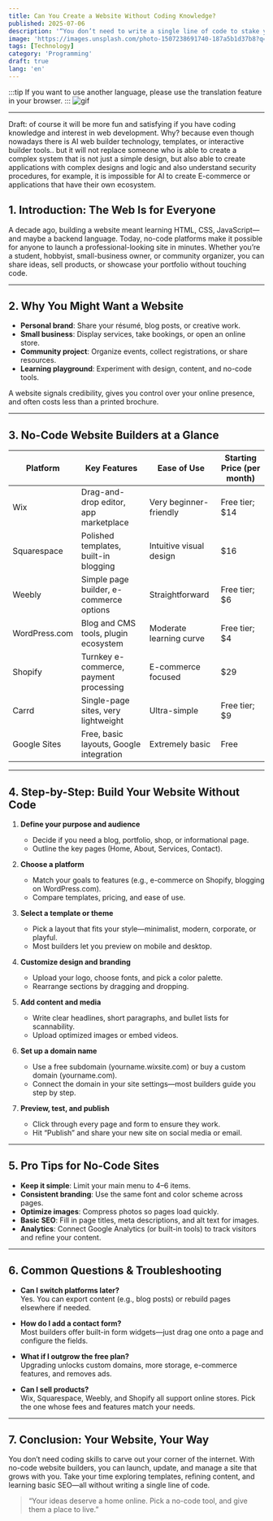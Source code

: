 ```yaml
---
title: Can You Create a Website Without Coding Knowledge?
published: 2025-07-06
description: '“You don’t need to write a single line of code to stake your claim on the web.”'
image: 'https://images.unsplash.com/photo-1507238691740-187a5b1d37b8?q=80&w=755&auto=format&fit=crop&ixlib=rb-4.1.0&ixid=M3wxMjA3fDB8MHxwaG90by1wYWdlfHx8fGVufDB8fHx8fA%3D%3D'
tags: [Technology]
category: 'Programming'
draft: true 
lang: 'en'
---
```


:::tip
If you want to use another language, please use the translation feature in your browser.
:::
![gif](https://media.tenor.com/YhA5nO9jiCkAAAAM/ika-musume.gif)

---

Draft: of course it will be more fun and satisfying if you have coding knowledge and interest in web development. Why? because even though nowadays there is AI web builder technology, templates, or interactive builder tools.. but it will not replace someone who is able to create a complex system that is not just a simple design, but also able to create applications with complex designs and logic and also understand security procedures, for example, it is impossible for AI to create E-commerce or applications that have their own ecosystem.  

## 1. Introduction: The Web Is for Everyone

A decade ago, building a website meant learning HTML, CSS, JavaScript—and maybe a backend language. Today, no-code platforms make it possible for anyone to launch a professional-looking site in minutes. Whether you’re a student, hobbyist, small-business owner, or community organizer, you can share ideas, sell products, or showcase your portfolio without touching code.

---

## 2. Why You Might Want a Website

- **Personal brand**: Share your résumé, blog posts, or creative work.  
- **Small business**: Display services, take bookings, or open an online store.  
- **Community project**: Organize events, collect registrations, or share resources.  
- **Learning playground**: Experiment with design, content, and no-code tools.  

A website signals credibility, gives you control over your online presence, and often costs less than a printed brochure.

---

## 3. No-Code Website Builders at a Glance

| Platform         | Key Features                                  | Ease of Use         | Starting Price (per month) |
|------------------|-----------------------------------------------|---------------------|----------------------------|
| Wix              | Drag-and-drop editor, app marketplace         | Very beginner-friendly | Free tier; \$14             |
| Squarespace      | Polished templates, built-in blogging         | Intuitive visual design | \$16                        |
| Weebly           | Simple page builder, e-commerce options       | Straightforward     | Free tier; \$6              |
| WordPress.com    | Blog and CMS tools, plugin ecosystem          | Moderate learning curve | Free tier; \$4              |
| Shopify          | Turnkey e-commerce, payment processing       | E-commerce focused  | \$29                        |
| Carrd            | Single-page sites, very lightweight           | Ultra-simple        | Free tier; \$9              |
| Google Sites     | Free, basic layouts, Google integration      | Extremely basic     | Free                        |

---

## 4. Step-by-Step: Build Your Website Without Code

1. **Define your purpose and audience**  
   - Decide if you need a blog, portfolio, shop, or informational page.  
   - Outline the key pages (Home, About, Services, Contact).

2. **Choose a platform**  
   - Match your goals to features (e.g., e-commerce on Shopify, blogging on WordPress.com).  
   - Compare templates, pricing, and ease of use.

3. **Select a template or theme**  
   - Pick a layout that fits your style—minimalist, modern, corporate, or playful.  
   - Most builders let you preview on mobile and desktop.

4. **Customize design and branding**  
   - Upload your logo, choose fonts, and pick a color palette.  
   - Rearrange sections by dragging and dropping.

5. **Add content and media**  
   - Write clear headlines, short paragraphs, and bullet lists for scannability.  
   - Upload optimized images or embed videos.

6. **Set up a domain name**  
   - Use a free subdomain (yourname.wixsite.com) or buy a custom domain (yourname.com).  
   - Connect the domain in your site settings—most builders guide you step by step.

7. **Preview, test, and publish**  
   - Click through every page and form to ensure they work.  
   - Hit “Publish” and share your new site on social media or email.

---

## 5. Pro Tips for No-Code Sites

- **Keep it simple**: Limit your main menu to 4–6 items.  
- **Consistent branding**: Use the same font and color scheme across pages.  
- **Optimize images**: Compress photos so pages load quickly.  
- **Basic SEO**: Fill in page titles, meta descriptions, and alt text for images.  
- **Analytics**: Connect Google Analytics (or built-in tools) to track visitors and refine your content.

---

## 6. Common Questions & Troubleshooting

- **Can I switch platforms later?**  
  Yes. You can export content (e.g., blog posts) or rebuild pages elsewhere if needed.  

- **How do I add a contact form?**  
  Most builders offer built-in form widgets—just drag one onto a page and configure the fields.  

- **What if I outgrow the free plan?**  
  Upgrading unlocks custom domains, more storage, e-commerce features, and removes ads.

- **Can I sell products?**  
  Wix, Squarespace, Weebly, and Shopify all support online stores. Pick the one whose fees and features match your needs.

---

## 7. Conclusion: Your Website, Your Way

You don’t need coding skills to carve out your corner of the internet. With no-code website builders, you can launch, update, and manage a site that grows with you. Take your time exploring templates, refining content, and learning basic SEO—all without writing a single line of code.  

> “Your ideas deserve a home online. Pick a no-code tool, and give them a place to live.”  